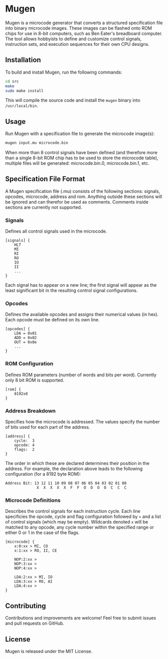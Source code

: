# Mugen

Mugen is a microcode generator that converts a structured specification file into binary microcode images. These images can be flashed onto ROM chips for use in 8-bit computers, such as Ben Eater's breadboard computer. The tool allows hobbyists to define and customize control signals, instruction sets, and execution sequences for their own CPU designs.


## Installation

To build and install Mugen, run the following commands:

```sh
cd src
make
sudo make install
```

This will compile the source code and install the `mugen` binary into `/usr/local/bin`.

## Usage

Run Mugen with a specification file to generate the microcode image(s):

```sh
mugen input.mu microcode.bin
```

When more than 8 control signals have been defined (and therefore more than a single 8-bit ROM chip has to be used to store the microcode table), multiple files will be generated: microcode.bin.0, microcode.bin.1, etc.


## Specification File Format

A Mugen specification file (.mu) consists of the following sections: signals, opcodes, microcode, address and rom. Anything outside these sections will be ignored and can therefor be used as comments. Comments inside sections are currently not supported.

### Signals
Defines all control signals used in the microcode.

```
[signals] {
    HLT
    MI
    RI
    RO
    IO
    II
    ...
}
```
Each signal has to appear on a new line; the first signal will appear as the least significant bit in the resulting control signal configurations.

### Opcodes
Defines the available opcodes and assigns their numerical values (in hex). Each opcode must be defined on its own line.

```
[opcodes] {
    LDA = 0x01
    ADD = 0x02
    OUT = 0x0e
    ...
}
```

### ROM Configuration
Defines ROM parameters (number of words and bits per word). Currently only 8 bit ROM is supported.

```
[rom] {
    8192x8
}
```

### Address Breakdown
Specifies how the microcode is addressed. The values specify the number of bits used for each part of the address. 

```
[address] {
    cycle:  3
    opcode: 4
    flags:  2
}
```

The order in which these are declared determines their position in the address. For example, the declaration above leads to the following configuration (for a 8192 byte ROM):

``` 
Address Bit: 13 12 11 10 09 08 07 06 05 04 03 02 01 00 
              X  X  X  X  X  F  F  O  O  O  O  C  C  C
```

### Microcode Definitions
Describes the control signals for each instruction cycle. Each line specificies the opcode, cycle and flag configuration followed by `>` and a list of control signals (which may be empty). Wildcards denoted `x` will be matched to any opcode, any cycle number within the specified range or either 0 or 1 in the case of the flags.

```
[microcode] {
    x:0:xx > MI, CO
    x:1:xx > RO, II, CE
		
    NOP:2:xx >
    NOP:3:xx >
    NOP:4:xx >
		
    LDA:2:xx > MI, IO
    LDA:3:xx > RO, AI
    LDA:4:xx > 
}
```

## Contributing

Contributions and improvements are welcome! Feel free to submit issues and pull requests on GitHub.

## License

Mugen is released under the MIT License.

